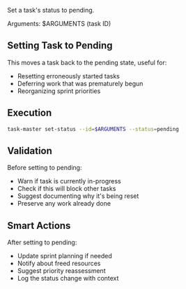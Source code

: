 Set a task's status to pending.

Arguments: $ARGUMENTS (task ID)

## Setting Task to Pending

This moves a task back to the pending state, useful for:

- Resetting erroneously started tasks
- Deferring work that was prematurely begun
- Reorganizing sprint priorities

## Execution

```sh
task-master set-status --id=$ARGUMENTS --status=pending
```

## Validation

Before setting to pending:

- Warn if task is currently in-progress
- Check if this will block other tasks
- Suggest documenting why it's being reset
- Preserve any work already done

## Smart Actions

After setting to pending:

- Update sprint planning if needed
- Notify about freed resources
- Suggest priority reassessment
- Log the status change with context
